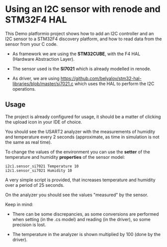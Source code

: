 # Using an I2C sensor with renode and STM32F4 HAL

This Demo platformio project shows how to add an I2C controller and an I2C sensor to a STM32F4 discovery platform, and how to read data from the sensor from your C code.

 - As framework we are using the **STM32CUBE**, with the F4 HAL (Hardware Abstraction Layer).

 - The sensor used is the **SI7021** which is already modelled in renode.

 - As driver, we are using
https://github.com/belyalov/stm32-hal-libraries/blob/master/si7021.c
which uses the HAL to perform the I2C operations.

## Usage
The project is already configured for usage, it should be a matter of clicking the
upload icon in your IDE of choice.

You should see the USART2 analyzer with the measurements of humidity and
temperature every 2 seconds (approximate, as time in simulation is not the same as real time).

To change the values of the environment you can use the **setter** of the temperature and humidity **properties** of the sensor model:

```
i2c1.sensor_si7021 Temperature 10
i2c1.sensor_si7021 Humidity 10
```

A very simple script is provided, that increases temperature and humidity over a period of 25 seconds.

On the analyzer you should see the values "measured" by the sensor.

Keep in mind:
 - There can be some discrepancies, as some conversions are performed when
   setting (in the .cs model) and reading (in the driver), so some precision is lost.

 - The temperature in the analyzer is shown multiplied by 100 (done by the driver).

